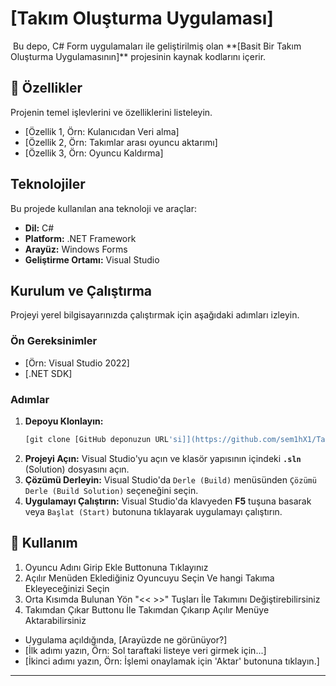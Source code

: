 # [Takım Oluşturma Uygulaması]
<img src >
Bu depo, C# Form uygulamaları ile geliştirilmiş olan **[Basit Bir Takım Oluşturma Uygulamasının]** projesinin kaynak kodlarını içerir.

## 🌟 Özellikler

Projenin temel işlevlerini ve özelliklerini listeleyin.

* [Özellik 1, Örn: Kulanıcıdan Veri alma]
* [Özellik 2, Örn: Takımlar arası oyuncu aktarımı]
* [Özellik 3, Örn: Oyuncu Kaldırma]


## Teknolojiler

Bu projede kullanılan ana teknoloji ve araçlar:

* **Dil:** C#
* **Platform:** .NET Framework 
* **Arayüz:** Windows Forms 
* **Geliştirme Ortamı:** Visual Studio 

## Kurulum ve Çalıştırma

Projeyi yerel bilgisayarınızda çalıştırmak için aşağıdaki adımları izleyin.

### Ön Gereksinimler

* [Örn: Visual Studio 2022]
* [.NET SDK]

### Adımlar

1.  **Depoyu Klonlayın:**
    ```bash
    [git clone [GitHub deponuzun URL'si]](https://github.com/sem1hX1/Takim-Olusturma-Uygulamasi)
    ```
2.  **Projeyi Açın:**
    Visual Studio'yu açın ve klasör yapısının içindeki **`.sln`** (Solution) dosyasını açın.
3.  **Çözümü Derleyin:**
    Visual Studio'da `Derle (Build)` menüsünden `Çözümü Derle (Build Solution)` seçeneğini seçin.
4.  **Uygulamayı Çalıştırın:**
    Visual Studio'da klavyeden **F5** tuşuna basarak veya `Başlat (Start)` butonuna tıklayarak uygulamayı çalıştırın.

## 📝 Kullanım

1. Oyuncu Adını Girip Ekle Buttonuna Tıklayınız
2. Açılır Menüden Eklediğiniz Oyuncuyu Seçin Ve hangi Takıma Ekleyeceğinizi Seçin
3. Orta Kısımda Bulunan Yön "<< >>" Tuşları İle Takımını Değiştirebilirsiniz
4. Takımdan Çıkar Buttonu İle Takımdan Çıkarıp Açılır Menüye Aktarabilirsiniz

* Uygulama açıldığında, [Arayüzde ne görünüyor?]
* [İlk adımı yazın, Örn: Sol taraftaki listeye veri girmek için...]
* [İkinci adımı yazın, Örn: İşlemi onaylamak için 'Aktar' butonuna tıklayın.]


---
